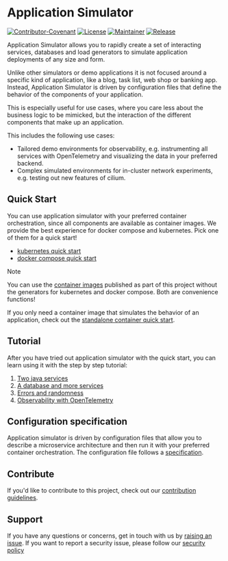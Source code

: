 # Application Simulator

[![Contributor-Covenant](https://img.shields.io/badge/Contributor%20Covenant-2.1-fbab2c.svg)](CODE_OF_CONDUCT.md)
[![License](https://img.shields.io/github/license/cisco-open/app-simulator?label=License)](LICENSE)
[![Maintainer](https://img.shields.io/badge/Maintainer-Cisco-00bceb.svg)](https://opensource.cisco.com)
[![Release](https://img.shields.io/github/v/release/cisco-open/app-simulator?label=Release)](https://github.com/cisco-open/app-simulator/releases)

Application Simulator allows you to rapidly create a set of interacting
services, databases and load generators to simulate application deployments of
any size and form.

Unlike other simulators or demo applications it is not focused around a specific
kind of application, like a blog, task list, web shop or banking app. Instead,
Application Simulator is driven by configuration files that define the behavior
of the components of your application.

This is especially useful for use cases, where you care less about the business
logic to be mimicked, but the interaction of the different components that make
up an application.

This includes the following use cases:

- Tailored demo environments for observability, e.g. instrumenting all services
  with OpenTelemetry and visualizing the data in your preferred backend.
- Complex simulated environments for in-cluster network experiments, e.g.
  testing out new features of cilium.

## Quick Start

You can use application simulator with your preferred container orchestration,
since all components are available as container images. We provide the best
experience for docker compose and kubernetes. Pick one of them for a quick
start!

- [kubernetes quick start](./docs/quick-start/kubernetes.md)
- [docker compose quick start](./docs/quick-start/docker-compose/README.md)

> [!NOTE]
>
> You can use the
> [container images](https://github.com/orgs/cisco-open/packages?repo_name=app-simulator)
> published as part of this project without the generators for kubernetes and
> docker compose. Both are convenience functions!
>
> If you only need a container image that simulates the behavior of an
> application, check out the
> [standalone container quick start](./docs/quick-start/standalone-container/README.md).

## Tutorial

After you have tried out application simulator with the quick start, you can
learn using it with the step by step tutorial:

1. [Two java services](./docs/tutorial/1-two-java-services.md)
2. [A database and more services](./docs/tutorial/2-a-database-and-more-services.md)
3. [Errors and randomness](./docs/tutorial/3-errors-and-randomness.md)
4. [Observability with OpenTelemetry](./docs/tutorial/4-observability-with-opentelemetry.md)

## Configuration specification

Application simulator is driven by configuration files that allow you to
describe a microservice architecture and then run it with your preferred
container orchestration. The configuration file follows a
[specification](./docs/specification/README.md).

## Contribute

If you'd like to contribute to this project, check out our
[contribution guidelines](./CONTRIBUTING.md).

## Support

If you have any questions or concerns, get in touch with us by
[raising an issue](https://github.com/cisco-open/app-simulator/issues). If you
want to report a security issue, please follow our
[security policy](./SECURITY.md)

